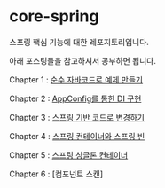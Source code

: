 # core-spring

스프링 핵심 기능에 대한 레포지토리입니다.

아래 포스팅들을 참고하셔서 공부하면 됩니다.

Chapter 1 : [순수 자바코드로 예제 만들기](https://hongchangsub.com/springcore1/)

Chapter 2 : [AppConfig를 통한 DI 구현](https://hongchangsub.com/springcore2/)

Chapter 3 : [스프링 기반 코드로 변경하기](https://hongchangsub.com/springcore3/)

Chapter 4 : [스프링 컨테이너와 스프링 빈](https://hongchangsub.com/springcore4/)

Chapter 5 : [스프링 싱글톤 컨테이너](https://hongchangsub.com/springcore5/)

Chapter 6 : [컴포넌트 스캔]

